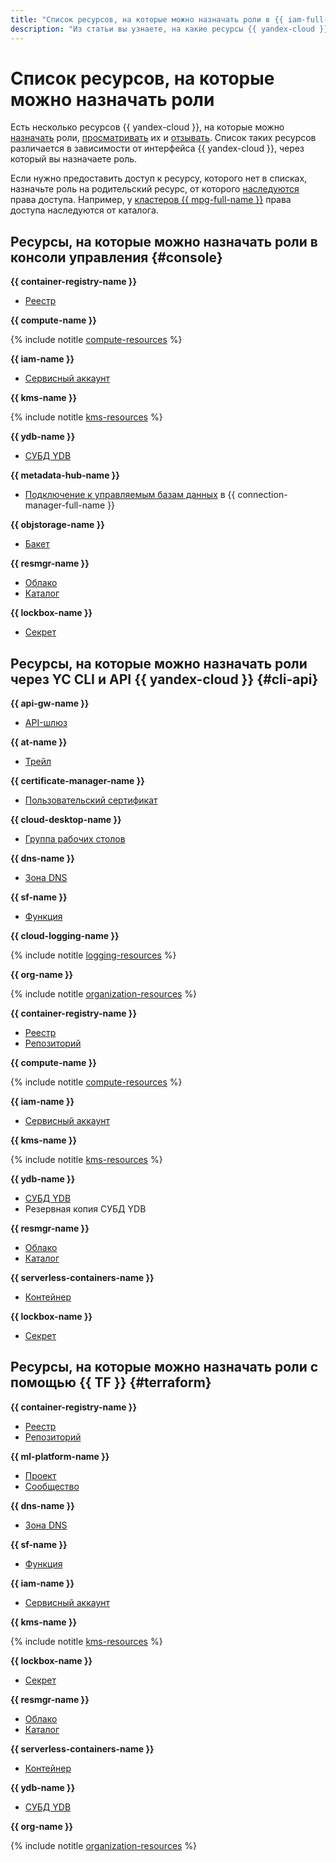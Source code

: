 ```yaml
---
title: "Список ресурсов, на которые можно назначать роли в {{ iam-full-name }}"
description: "Из статьи вы узнаете, на какие ресурсы {{ yandex-cloud }} можно назначить роли."
---
```


# Список ресурсов, на которые можно назначать роли


Есть несколько ресурсов {{ yandex-cloud }}, на которые можно [назначать](../../operations/roles/grant.md) роли, [просматривать](../../operations/roles/get-assigned-roles.md) их и [отзывать](../../operations/roles/revoke.md). Список таких ресурсов различается в зависимости от интерфейса {{ yandex-cloud }}, через который вы назначаете роль.

Если нужно предоставить доступ к ресурсу, которого нет в списках, назначьте роль на родительский ресурс, от которого [наследуются](index.md#inheritance) права доступа. Например, у [кластеров {{ mpg-full-name }}](../../../managed-postgresql/concepts/index.md) права доступа наследуются от каталога.

## Ресурсы, на которые можно назначать роли в консоли управления {#console}

**{{ container-registry-name }}**
* [Реестр](../../../container-registry/operations/roles/grant.md)

**{{ compute-name }}**

{% include notitle [compute-resources](../../../_includes/iam/resources-with-access-control/compute.md) %}

**{{ iam-name }}**
* [Сервисный аккаунт](../../operations/sa/assign-role-for-sa.md)

**{{ kms-name }}**

{% include notitle [kms-resources](../../../_includes/iam/resources-with-access-control/kms.md) %}

**{{ ydb-name }}**
* [СУБД YDB](../../../ydb/operations/manage-databases.md#add-access-binding)

**{{ metadata-hub-name }}**
* [Подключение к управляемым базам данных](../../../metadata-hub/operations/connection-access.md) в {{ connection-manager-full-name }}

**{{ objstorage-name }}**
* [Бакет](../../../storage/operations/buckets/iam-access.md)

**{{ resmgr-name }}**
* [Облако](../../../resource-manager/operations/cloud/set-access-bindings.md)
* [Каталог](../../../resource-manager/operations/folder/set-access-bindings.md)

**{{ lockbox-name }}**
* [Секрет](../../../lockbox/operations/secret-access.md)

## Ресурсы, на которые можно назначать роли через YC CLI и API {{ yandex-cloud }} {#cli-api}

**{{ api-gw-name }}**
* [API-шлюз](../../../api-gateway/concepts/index.md)

**{{ at-name }}**
* [Трейл](../../../audit-trails/concepts/trail.md)

**{{ certificate-manager-name }}**
* [Пользовательский сертификат](../../../certificate-manager/concepts/imported-certificate.md)

**{{ cloud-desktop-name }}**
* [Группа рабочих столов](../../../cloud-desktop/concepts/desktops-and-groups.md)

**{{ dns-name }}**
* [Зона DNS](../../../dns/operations/zone-access.md)

**{{ sf-name }}**
* [Функция](../../../functions/operations/function/role-add.md)

**{{ cloud-logging-name }}**

{% include notitle [logging-resources](../../../_includes/iam/resources-with-access-control/logging.md) %}

**{{ org-name }}**

{% include notitle [organization-resources](../../../_includes/iam/resources-with-access-control/organization.md) %}

**{{ container-registry-name }}**
* [Реестр](../../../container-registry/operations/roles/grant.md)
* [Репозиторий](../../../container-registry/operations/roles/grant.md)

**{{ compute-name }}**

{% include notitle [compute-resources](../../../_includes/iam/resources-with-access-control/compute.md) %}

**{{ iam-name }}**
* [Сервисный аккаунт](../../operations/sa/assign-role-for-sa.md)

**{{ kms-name }}**

{% include notitle [kms-resources](../../../_includes/iam/resources-with-access-control/kms.md) %}

**{{ ydb-name }}**
* [СУБД YDB](../../../ydb/operations/manage-databases.md#add-access-binding)
* Резервная копия СУБД YDB

**{{ resmgr-name }}**
* [Облако](../../../resource-manager/operations/cloud/set-access-bindings.md)
* [Каталог](../../../resource-manager/operations/folder/set-access-bindings.md)

**{{ serverless-containers-name }}**
* [Контейнер](../../../serverless-containers/operations/role-add.md)

**{{ lockbox-name }}**
* [Секрет](../../../lockbox/operations/secret-access.md)

## Ресурсы, на которые можно назначать роли с помощью {{ TF }} {#terraform}

**{{ container-registry-name }}**
* [Реестр](../../../container-registry/concepts/registry.md)
* [Репозиторий](../../../container-registry/concepts/repository.md)

**{{ ml-platform-name }}**
* [Проект](../../../datasphere/concepts/project.md)
* [Сообщество](../../../datasphere/concepts/community.md)

**{{ dns-name }}**
* [Зона DNS](../../../dns/concepts/dns-zone.md)

**{{ sf-name }}**
* [Функция](../../../functions/concepts/function.md)

**{{ iam-name }}**
* [Сервисный аккаунт](../users/service-accounts.md)

**{{ kms-name }}**

{% include notitle [kms-resources](../../../_includes/iam/resources-with-access-control/kms.md) %}

**{{ lockbox-name }}**
* [Секрет](../../../lockbox/concepts/secret.md)

**{{ resmgr-name }}**
* [Облако](../../../resource-manager/concepts/resources-hierarchy.md#cloud)
* [Каталог](../../../resource-manager/concepts/resources-hierarchy.md#folder)

**{{ serverless-containers-name }}**
* [Контейнер](../../../serverless-containers/concepts/container.md)

**{{ ydb-name }}**
* [СУБД YDB](../../../ydb/concepts/index.md#ydb)

**{{ org-name }}**

{% include notitle [organization-resources](../../../_includes/iam/resources-with-access-control/organization.md) %}

